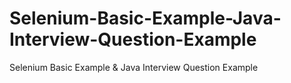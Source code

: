 # Selenium-Basic-Example-Java-Interview-Question-Example
Selenium Basic Example &amp; Java Interview Question Example
